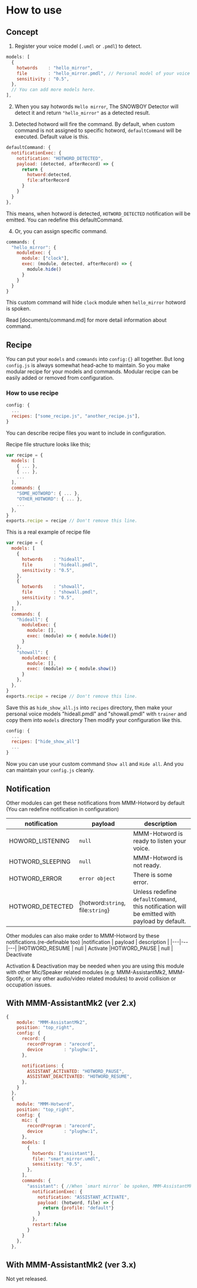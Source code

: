# How to use

## Concept
1. Register your voice model (`.umdl` or `.pmdl`) to detect.
```js
models: [
  {
    hotwords    : "hello_mirror",
    file        : "hello_mirror.pmdl", // Personal model of your voice "Hello mirror"
    sensitivity : "0.5",
  },
  // You can add more models here.
],
```
2. When you say hotwords `Hello mirror`, The SNOWBOY Detector will detect it and return `"hello_mirror"` as a detected result.

3. Detected hotword will fire the command. By default, when custom command is not assigned to specific hotword, `defaultCommand` will be executed. Default value is this.
```js
defaultCommand: {
  notificationExec: {
    notification: "HOTWORD_DETECTED",
    payload: (detected, afterRecord) => {
      return {
        hotword:detected,
        file:afterRecord
      }
    }
  }
},
```
This means, when hotword is detected, `HOTWORD_DETECTED` notification will be emitted. You can redefine this defaultCommand.

4. Or, you can assign specific command.
```js
commands: {
  "hello_mirror": {
    moduleExec: {
      module: ["clock"],
      exec: (module, detected, afterRecord) => {
        module.hide()
      }
    }
  }
}
```
This custom command will hide `clock` module when `hello_mirror` hotword is spoken.

Read [documents/command.md] for more detail information about command.

## Recipe
You can put your `models` and `commands` into `config:{}` all together. But long `config.js` is always somewhat head-ache to maintain.
So you make modular recipe for your models and commands. Modular recipe can be easily added or removed from configuration.

### How to use recipe
```js
config: {
  ...
  recipes: ["some_recipe.js", "another_recipe.js"],
}
```
You can describe recipe files you want to include in configuration.

Recipe file structure looks like this;
```js
var recipe = {
  models: [
    { ... },
    { ... },
    ...
  ],
  commands: {
    "SOME_HOTWORD": { ... },
    "OTHER_HOTWORD": { ... },
    ...
  },
}
exports.recipe = recipe // Don't remove this line.
```
This is a real example of recipe file

```js
var recipe = {
  models: [
    {
      hotwords    : "hideall",
      file        : "hideall.pmdl",
      sensitivity : "0.5",
    },
    {
      hotwords    : "showall",
      file        : "showall.pmdl",
      sensitivity : "0.5",
    },
  ],
  commands: {
    "hideall": {
      moduleExec: {
        module: [],
        exec: (module) => { module.hide()}
      }
    },
    "showall": {
      moduleExec: {
        module: [],
        exec: (module) => { module.show()}
      }
    },
  },
}
exports.recipe = recipe // Don't remove this line.
```
Save this as `hide_show_all.js` into `recipes` directory, then make your personal voice models "hideall.pmdl" and "showall.pmdl" with `trainer` and copy them into `models` directory
Then modify your configuration like this.

```js
config: {
  ...
  recipes: ["hide_show_all"]
  ...
}
```
Now you can use your custom command `Show all` and `Hide all`. And you can maintain your `config.js` cleanly.

## Notification
Other modules can get these notifications from MMM-Hotword by default (You can redefine notification in configuration)

|notification | payload | description |
|---|---|---|
|HOWORD_LISTENING| `null` | MMM-Hotword is ready to listen your voice.
|HOTWORD_SLEEPING | `null` | MMM-Hotword is not ready.
|HOTWORD_ERROR | `error object` | There is some error.
|HOTWORD_DETECTED | {hotword:`string`, file:`string`} | Unless redefine `defaultCommand`, this notification will be emitted with payload by default.


Other modules can also make order to MMM-Hotword by these notifications.(re-definable too)
|notification | payload | description |
|---|---|---|
|HOTWORD_RESUME | null | Activate
|HOTWORD_PAUSE | null | Deactivate

Activation & Deactivation may be needed when you are using this module with other Mic/Speaker related modules (e.g: MMM-AssistantMk2, MMM-Spotify, or any other audio/video related modules) to avoid collision or occupation issues.


## With MMM-AssistantMk2 (ver 2.x)
```js
{
    module: "MMM-AssistantMk2",
    position: "top_right",
    config: {
      record: {
        recordProgram : "arecord",  
        device        : "plughw:1",
      },

      notifications: {
        ASSISTANT_ACTIVATED: "HOTWORD_PAUSE",
        ASSISTANT_DEACTIVATED: "HOTWORD_RESUME",
      },
    }
  },
  {
    module: "MMM-Hotword",
    position: "top_right",
    config: {
      mic: {
        recordProgram : "arecord",  
        device        : "plughw:1",
      },
      models: [
        {
          hotwords: ["assistant"],
          file: "smart_mirror.umdl",
          sensitivity: "0.5",
        },
      ],
      commands: {
        "assistant": { //When `smart mirror` be spoken, MMM-AssistantMk2 will be activated.
          notificationExec: {
            notification: "ASSISTANT_ACTIVATE",
            payload: (hotword, file) => {
              return {profile: "default"}
            }
          },
          restart:false
        }
      }
    },
  },
  ```


## With MMM-AssistantMk2 (ver 3.x)
Not yet released.
